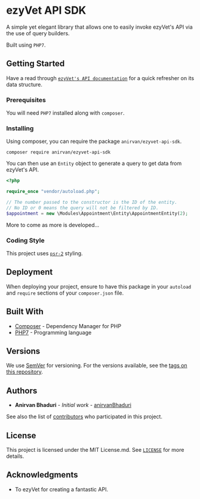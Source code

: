# ezyVet API SDK

A simple yet elegant library that allows one to easily invoke ezyVet's API via the use of
query builders.

Built using `PHP7`.

## Getting Started

Have a read through 
[`ezyVet's API documentation`](https://apisandbox.trial.ezyvet.com/api/docs/?&_ezyhost=apisandbox.trial.ezyvet.com)
for a quick refresher on its data structure.

### Prerequisites

You will need `PHP7` installed along with `composer`.

### Installing

Using composer, you can require the package `anirvan/ezyvet-api-sdk`.

```
composer require anirvan/ezyvet-api-sdk
```

You can then use an `Entity` object to generate a query to get data from ezyVet's API.

```php
<?php

require_once "vendor/autoload.php";

// The number passed to the constructor is the ID of the entity.
// No ID or 0 means the query will not be filtered by ID.
$appointment = new \Modules\Appointment\Entity\AppointmentEntity(2);
```

More to come as more is developed...

### Coding Style

This project uses [`psr-2`](https://www.php-fig.org/psr/psr-2/) styling.

## Deployment

When deploying your project, ensure to have this package in your `autoload` and `require` sections of your
`composer.json` file.

## Built With

* [Composer](https://getcomposer.org/) - Dependency Manager for PHP
* [PHP7](http://www.php.net/) - Programming language

## Versions 

We use [SemVer](http://semver.org/) for versioning. For the versions available, 
see the [tags on this repository](https://github.com/anirvanBhaduri/ezyvet-api-sdk/tags). 

## Authors

* **Anirvan Bhaduri** - *Initial work* - [anirvanBhaduri](https://github.com/anirvanBhaduri)

See also the list of [contributors](https://github.com/anirvanBhaduri/ezyvet-api-sdk/contributors) 
who participated in this project.

## License

This project is licensed under the MIT License.md. See [`LICENSE`](LICENSE.md) for more details.

## Acknowledgments

* To ezyVet for creating a fantastic API.
